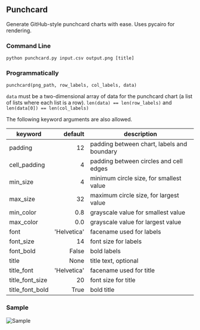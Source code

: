 ## Punchcard

Generate GitHub-style punchcard charts with ease. Uses pycairo for rendering.

### Command Line

    python punchcard.py input.csv output.png [title]

### Programmatically

    punchcard(png_path, row_labels, col_labels, data)

`data` must be a two-dimensional array of data for the punchcard chart (a list of lists where each list is a row). `len(data) == len(row_labels)` and `len(data[0]) == len(col_labels)`

The following keyword arguments are also allowed.

| keyword         | default     | description                                |
|-----------------|------------:|--------------------------------------------|
|padding          |           12| padding between chart, labels and boundary |
|cell_padding     |            4| padding between circles and cell edges     |
|min_size         |            4| minimum circle size, for smallest value    |
|max_size         |           32| maximum circle size, for largest value     |
|min_color        |          0.8| grayscale value for smallest value         |
|max_color        |          0.0| grayscale value for largest value          |
|font             |  'Helvetica'| facename used for labels                   |
|font_size        |           14| font size for labels                       |
|font_bold        |        False| bold labels                                |
|title            |         None| title text, optional                       |
|title_font       |  'Helvetica'| facename used for title                    |
|title_font_size  |           20| font size for title                        |
|title_font_bold  |         True| bold title                                 |

### Sample

![Sample](http://i.imgur.com/34wPmmB.png)
